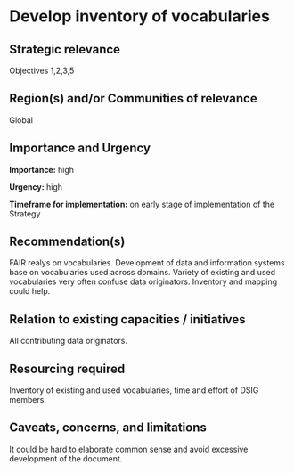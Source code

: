 # Develop inventory of vocabularies

## Strategic relevance

Objectives 1,2,3,5

## Region(s) and/or Communities of relevance

Global

## Importance and Urgency

**Importance:** high

**Urgency:** high

**Timeframe for implementation:** on early stage of implementation of the Strategy

## Recommendation(s)

FAIR realys on vocabularies. Development of data and information systems base on vocabularies used across domains. Variety of existing and used vocabularies very often confuse data originators. Inventory and mapping could help.

## Relation to existing capacities / initiatives

All contributing data originators. 

## Resourcing required

Inventory of existing and used vocabularies, time and effort of DSIG members. 

## Caveats, concerns, and limitations 

It could be hard to elaborate common sense and avoid excessive development of the document.  
